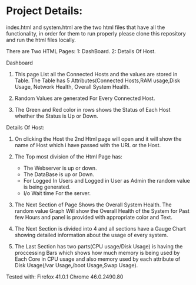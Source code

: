 Project Details:
=======================

index.html and system.html are the two html files that have all the functionality, in order for them to run properly please clone this repository and run the html files locally.

There are Two HTML Pages:
1: DashBoard.
2: Details Of Host.

Dashboard

1. This page List all the Connected Hosts and the values are stored in Table. The Table has 5 Attributes(Connected Hosts,RAM usage,Disk Usage, Network Health, Overall System Health.

2. Random Values are generated For Every Connected Host. 

3. The Green and Red color in rows shows the Status of Each Host whether the Status is Up or Down. 


Details Of Host:

1. On clicking the Host the 2nd Html page will open and  it will show the name of Host which i have passed with the URL or the Host.

2. The Top most division of the Html Page has:
	* The Webserver is up or down.
	* The DataBase is up or Down.
	* For Logged In Users and Logged in User as Admin the random value is being generated.
	* I/o Wait time For the server.

3. The Next Section of Page Shows the Overall System Health. The random value Graph Will  show the Overall Health of the System for Past few Hours and panel is provided with appropriate color and Text.

4. The Next Section is divided into 4 and all sections have a Gauge Chart showing detailed information about the usage of every system.

5. The Last Section has two parts(CPU usage/Disk Usage) is having the proccessing Bars which shows how much memory is being used by Each Core in CPU usage and also memory used by each attribute of Disk Usage(/var Usage,/boot Usage,Swap Usage).

Tested with:
Firefox 41.0.1
Chrome 46.0.2490.80
